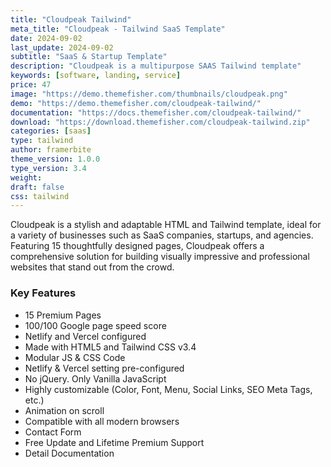 ```yaml
---
title: "Cloudpeak Tailwind"
meta_title: "Cloudpeak - Tailwind SaaS Template"
date: 2024-09-02
last_update: 2024-09-02
subtitle: "SaaS & Startup Template"
description: "Cloudpeak is a multipurpose SAAS Tailwind template"
keywords: [software, landing, service]
price: 47
image: "https://demo.themefisher.com/thumbnails/cloudpeak.png"
demo: "https://demo.themefisher.com/cloudpeak-tailwind/"
documentation: "https://docs.themefisher.com/cloudpeak-tailwind/"
download: "https://download.themefisher.com/cloudpeak-tailwind.zip"
categories: [saas]
type: tailwind
author: framerbite
theme_version: 1.0.0
type_version: 3.4
weight:
draft: false
css: tailwind
---
```

Cloudpeak is a stylish and adaptable HTML and Tailwind template, ideal for a variety of businesses such as SaaS companies, startups, and agencies. Featuring 15 thoughtfully designed pages, Cloudpeak offers a comprehensive solution for building visually impressive and professional websites that stand out from the crowd.

### Key Features

- 15 Premium Pages
- 100/100 Google page speed score
- Netlify and Vercel configured
- Made with HTML5 and Tailwind CSS v3.4
- Modular JS & CSS Code
- Netlify & Vercel setting pre-configured
- No jQuery. Only Vanilla JavaScript
- Highly customizable (Color, Font, Menu, Social Links, SEO Meta Tags, etc.)
- Animation on scroll
- Compatible with all modern browsers
- Contact Form
- Free Update and Lifetime Premium Support
- Detail Documentation
